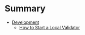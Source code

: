 # Summary

- [Development](./development.md)
  - [How to Start a Local Validator](./start-local-validator.md)
